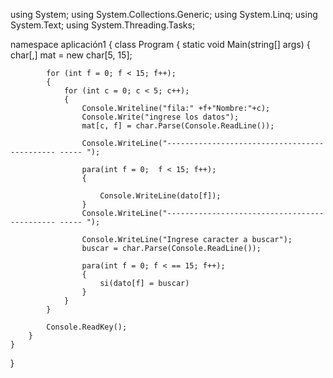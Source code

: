 using System;
using System.Collections.Generic;
using System.Linq;
using System.Text;
using System.Threading.Tasks;

namespace aplicación1
{
    class Program
    {
        static void Main(string[] args)
        {
            char[,] mat = new char[5, 15];

            for (int f = 0; f < 15; f++);
            {
                for (int c = 0; c < 5; c++);
                {
                    Console.Writeline("fila:" +f+"Nombre:"+c);
                    Console.Write("ingrese los datos");
                    mat[c, f] = char.Parse(Console.ReadLine());

                    Console.WriteLine("--------------------------------------------- ----- ");

                    para(int f = 0;  f < 15; f++);
                    {

                        Console.WriteLine(dato[f]);
                    }
                    Console.WriteLine("--------------------------------------------- ----- ");

                    Console.WriteLine("Ingrese caracter a buscar");
                    buscar = char.Parse(Console.ReadLine());

                    para(int f = 0; f < == 15; f++);
                    {
                        si(dato[f] = buscar)
                    }
                }
            }

            Console.ReadKey();
        }
    }
}

